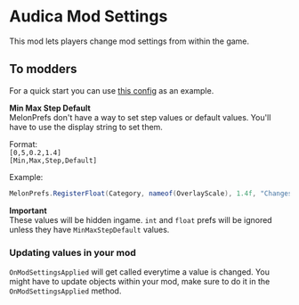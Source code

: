 # Audica Mod Settings

This mod lets players change mod settings from within the game.

## To modders
For a quick start you can use [this config](https://github.com/octoberU/ScoreOverlay/blob/master/Config.cs) as an example.

**Min Max Step Default**  
MelonPrefs don't have a way to set step values or default values. You'll have to use the display string to set them.

Format:  
`[0,5,0.2,1.4]`  
`[Min,Max,Step,Default]`  

Example:   
```cs
MelonPrefs.RegisterFloat(Category, nameof(OverlayScale), 1.4f, "Changes the scale of the overlay [0,5,0.2,1.4]");
```
  
**Important**  
These values will be hidden ingame. `int` and `float` prefs will be ignored unless they have `MinMaxStepDefault` values.

### Updating values in your mod
`OnModSettingsApplied` will get called everytime a value is changed. You might have to update objects within your mod, make sure to do it in the `OnModSettingsApplied` method.